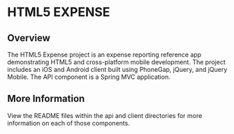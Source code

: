 # HTML5 EXPENSE #

## Overview ##

The HTML5 Expense project is an expense reporting reference app demonstrating HTML5 and cross-platform mobile development.  The project includes an iOS and Android client built using PhoneGap, jQuery, and jQuery Mobile.  The API component is a Spring MVC application.

## More Information ##

View the README files within the api and client directories for more information on each of those components.